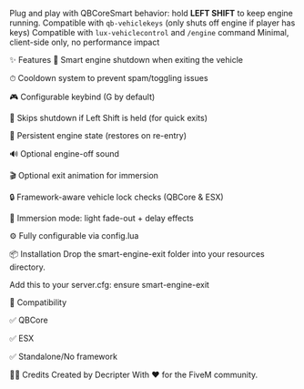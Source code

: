 Plug and play  with QBCoreSmart behavior: hold **LEFT SHIFT** to keep engine running. Compatible with `qb-vehiclekeys` (only shuts off engine if player has keys) Compatible with `lux-vehiclecontrol` and `/engine` command Minimal, client-side only, no performance impact

✨ Features
🚗 Smart engine shutdown when exiting the vehicle

⏱ Cooldown system to prevent spam/toggling issues

🎮 Configurable keybind (G by default)

🛑 Skips shutdown if Left Shift is held (for quick exits)

💾 Persistent engine state (restores on re-entry)

🔊 Optional engine-off sound

🎬 Optional exit animation for immersion

🔒 Framework-aware vehicle lock checks (QBCore & ESX)

🌙 Immersion mode: light fade-out + delay effects

⚙️ Fully configurable via config.lua

📦 Installation
Drop the smart-engine-exit folder into your resources directory.

Add this to your server.cfg: ensure smart-engine-exit

🧠 Compatibility

✅ QBCore

✅ ESX

✅ Standalone/No framework

🧑‍💻 Credits
Created by Decripter
With ❤️ for the FiveM community.
